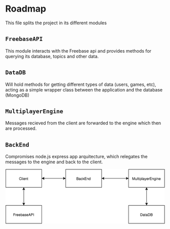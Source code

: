 Roadmap
=======

This file splits the project in its different modules 

## `FreebaseAPI`

This module interacts with the Freebase api and provides methods for querying its database, 
topics and other data. 

## `DataDB`

Will hold methods for getting different types of data (users, games, etc), acting as a simple 
wrapper class between the application and the database (MongoDB)

## `MultiplayerEngine` 

Messages recieved from the client are forwarded to the engine which then are processed. 

## `BackEnd`

Compromises node.js express app arquitecture, which relegates the messages to the engine and back to 
the client. 


![Connections](../docs/ModuleConnections.png)
